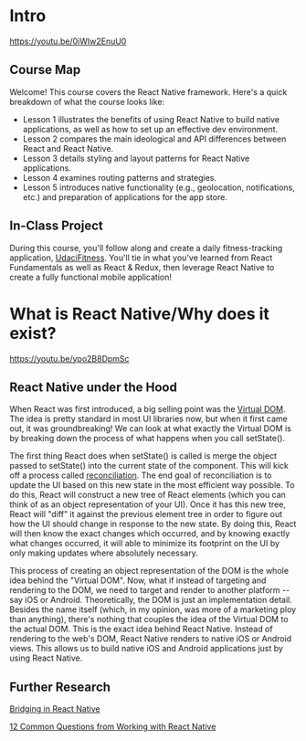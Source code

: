 # Intro
https://youtu.be/0iWIw2EnuU0

## Course Map
Welcome! This course covers the React Native framework. Here's a quick breakdown of what the course looks like:

* Lesson 1 illustrates the benefits of using React Native to build native applications, as well as how to set up   an effective dev environment.
* Lesson 2 compares the main ideological and API differences between React and React Native.
* Lesson 3 details styling and layout patterns for React Native applications.
* Lesson 4 examines routing patterns and strategies.
* Lesson 5 introduces native functionality (e.g., geolocation, notifications, etc.) and preparation of applications for the app store.

## In-Class Project
During this course, you'll follow along and create a daily fitness-tracking application, <a href="https://github.com/udacity/reactnd-UdaciFitness-complete">UdaciFitness</a>. You'll tie in what you've learned from React Fundamentals as well as React & Redux, then leverage React Native to create a fully functional mobile application!

# What is React Native/Why does it exist?
https://youtu.be/ypo2B8DpmSc

## React Native under the Hood

When React was first introduced, a big selling point was the <a href="https://reactjs.org/docs/faq-internals.html">Virtual DOM</a>. The idea is pretty standard in most UI libraries now, but when it first came out, it was groundbreaking! We can look at what exactly the Virtual DOM is by breaking down the process of what happens when you call setState().

The first thing React does when setState() is called is merge the object passed to setState() into the current state of the component. This will kick off a process called <a href="https://reactjs.org/docs/reconciliation.html">reconciliation</a>. The end goal of reconciliation is to update the UI based on this new state in the most efficient way possible. To do this, React will construct a new tree of React elements (which you can think of as an object representation of your UI). Once it has this new tree, React will "diff" it against the previous element tree in order to figure out how the UI should change in response to the new state. By doing this, React will then know the exact changes which occurred, and by knowing exactly what changes occurred, it will able to minimize its footprint on the UI by only making updates where absolutely necessary.

This process of creating an object representation of the DOM is the whole idea behind the "Virtual DOM". Now, what if instead of targeting and rendering to the DOM, we need to target and render to another platform -- say iOS or Android. Theoretically, the DOM is just an implementation detail. Besides the name itself (which, in my opinion, was more of a marketing ploy than anything), there's nothing that couples the idea of the Virtual DOM to the actual DOM. This is the exact idea behind React Native. Instead of rendering to the web's DOM, React Native renders to native iOS or Android views. This allows us to build native iOS and Android applications just by using React Native.

## Further Research
<a href="https://tadeuzagallo.com/blog/react-native-bridge/">Bridging in React Native</a>

<a href="https://medium.com/dailyjs/12-common-questions-about-react-native-74fc9ba49b17">12 Common Questions from Working with React Native</a>


